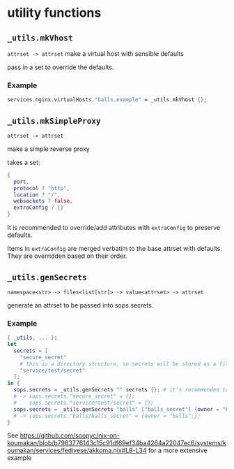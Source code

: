 # utility functions

## `_utils.mkVhost`
`attrset -> attrset`
make a virtual host with sensible defaults

pass in a set to override the defaults.

### Example
```nix
services.nginx.virtualHosts."balls.example" = _utils.mkVhost {};
```

## `_utils.mkSimpleProxy`
`attrset -> attrset`

make a simple reverse proxy

takes a set:
```nix
{
  port,
  protocol ? "http",
  location ? "/",
  websockets ? false,
  extraConfig ? {}
}
```

It is recommended to override/add attributes with `extraConfig` to
preserve defaults.

Items in `extraConfig` are merged verbatim to the base attrset with defaults.
They are overridden based on their order.

## `_utils.genSecrets`
`namespace<str> -> files<list[str]> -> value<attrset> -> attrset`

generate an attrset to be passed into sops.secrets.

### Example
```nix
{ _utils, ... }:
let
  secrets = [
    "secure_secret"
    # this is a directory structure, so secrets will be stored as a file in /run/secrets/service/test/secret.
    "service/test/secret"
  ];
in {
  sops.secrets = _utils.genSecrets "" secrets {}; # it's recommended to use a namespace, but having none is still fine.
  # -> sops.secrets."secure_secret" = {};
  #    sops.secrets."service/test/secret" = {};
  sops.secrets = _utils.genSecrets "balls" ["balls_secret"] {owner = "balls"};
  # -> sops.secrets."balls/balls_secret" = {owner = "balls";};
}
```

See https://github.com/soopyc/nix-on-koumakan/blob/b7983776143c15c91df69ef34ba4264a22047ec6/systems/koumakan/services/fedivese/akkoma.nix#L8-L34 for a more extensive example

